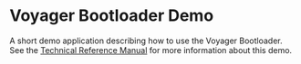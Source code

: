 # Voyager Bootloader Demo

A short demo application describing how to use the Voyager Bootloader. See the [Technical Reference Manual](https://docs.google.com/document/d/1Ff8ZybS1-re6Ho5uRtm3pJBQBfh_rX_kIkLBdivRDMo/edit#heading=h.j8gc55j4ndt) for more information about this demo.
